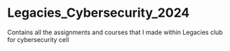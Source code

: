 # Legacies_Cybersecurity_2024
Contains all the assignments and courses that I made within Legacies club for cybersecurity cell
